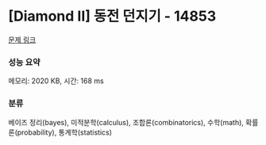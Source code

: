 # [Diamond II] 동전 던지기 - 14853 

[문제 링크](https://www.acmicpc.net/problem/14853) 

### 성능 요약

메모리: 2020 KB, 시간: 168 ms

### 분류

베이즈 정리(bayes), 미적분학(calculus), 조합론(combinatorics), 수학(math), 확률론(probability), 통계학(statistics)

